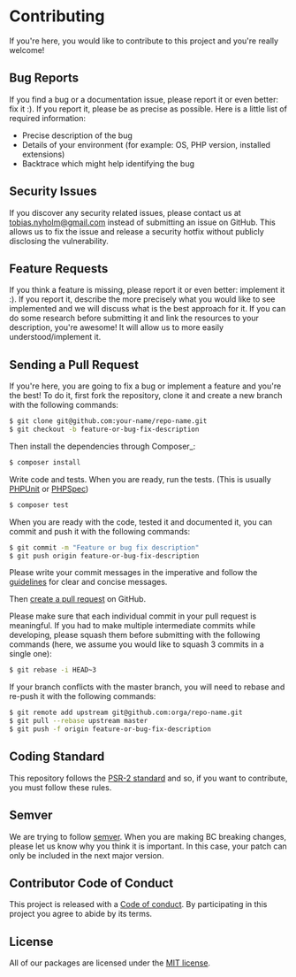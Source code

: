 Contributing
============

If you're here, you would like to contribute to this project and you're really welcome!

Bug Reports
-----------

If you find a bug or a documentation issue, please report it or even better: fix it :). If you report it,
please be as precise as possible. Here is a little list of required information:

 - Precise description of the bug
 - Details of your environment (for example: OS, PHP version, installed extensions)
 - Backtrace which might help identifying the bug


Security Issues
---------------

If you discover any security related issues,
please contact us at tobias.nyholm@gmail.com instead of submitting an issue on GitHub.
This allows us to fix the issue and release a security hotfix without publicly disclosing the vulnerability.


Feature Requests
----------------

If you think a feature is missing, please report it or even better: implement it :). If you report it, describe the more
precisely what you would like to see implemented and we will discuss what is the best approach for it. If you can do
some research before submitting it and link the resources to your description, you're awesome! It will allow us to more
easily understood/implement it.


Sending a Pull Request
----------------------

If you're here, you are going to fix a bug or implement a feature and you're the best!
To do it, first fork the repository, clone it and create a new branch with the following commands:

```bash
$ git clone git@github.com:your-name/repo-name.git
$ git checkout -b feature-or-bug-fix-description
```

Then install the dependencies through Composer_:

```bash
$ composer install
```    

Write code and tests. When you are ready, run the tests.
(This is usually [PHPUnit] or [PHPSpec])

```bash
$ composer test
```

When you are ready with the code, tested it and documented it, you can commit and push it with the following commands:

```bash
$ git commit -m "Feature or bug fix description"
$ git push origin feature-or-bug-fix-description
```

Please write your commit messages in the imperative and follow the [guidelines] for clear and concise messages.

Then [create a pull request] on GitHub.

Please make sure that each individual commit in your pull request is meaningful.
If you had to make multiple intermediate commits while developing,
please squash them before submitting with the following commands
(here, we assume you would like to squash 3 commits in a single one):

```bash
$ git rebase -i HEAD~3
```

If your branch conflicts with the master branch, you will need to rebase and re-push it with the following commands:

```bash
$ git remote add upstream git@github.com:orga/repo-name.git
$ git pull --rebase upstream master
$ git push -f origin feature-or-bug-fix-description
```

Coding Standard
---------------

This repository follows the [PSR-2 standard] and so, if you want to contribute,
you must follow these rules.


Semver
------

We are trying to follow [semver]. When you are making BC breaking changes,
please let us know why you think it is important.
In this case, your patch can only be included in the next major version.


Contributor Code of Conduct
---------------------------

This project is released with a [Code of conduct](code-of-conduct.md).
By participating in this project you agree to abide by its terms.

License
-------

All of our packages are licensed under the [MIT license](licence.md).

[PHPUnit]: http://phpunit.de/
[PHPSpec]: http://phpspec.net/
[guidelines]: http://tbaggery.com/2008/04/19/a-note-about-git-commit-messages.html
[create a pull request]: https://help.github.com/articles/creating-a-pull-request/
[semver]: http://semver.org
[PSR-2 standard]: http://www.php-fig.org/psr/psr-2
